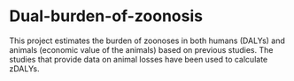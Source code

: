 # Dual-burden-of-zoonosis

This project estimates the burden of zoonoses in both humans (DALYs) and animals (economic value of the animals) based on previous studies. The studies that provide data on animal losses have been used to calculate zDALYs. 
